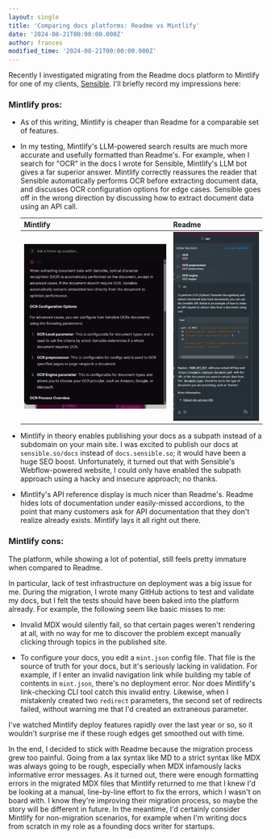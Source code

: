 ```yaml
---
layout: single
title: 'Comparing docs platforms: Readme vs Mintlify'
date: '2024-08-21T00:00:00.000Z'
author: frances
modified_time: '2024-08-21T00:00:00.000Z'
---
```


Recently I investigated migrating from the Readme docs platform to Mintlify for one of my clients, [Sensible](https://sensible.so/). I'll briefly record my impressions here:

### Mintlify pros:

- As of this writing, Mintlify is cheaper than Readme for a comparable set of features.

- In my testing, Mintlify's LLM-powered search results are much more accurate and usefully formatted than Readme's. For example, when I search for "OCR" in the docs I wrote for Sensible, Mintlify's LLM bot gives a far superior answer. Mintlify correctly reassures the reader that Sensible automatically performs OCR before extracting document data, and discusses OCR configuration options for edge cases. Sensible goes off in the wrong direction by discussing how to extract document data using an API call.

  | Mintlify                                     | Readme                                       |
  | -------------------------------------------- | -------------------------------------------- |
  | ![Mintlify LLM](/assets/images/llm_mint.png) | ![Readme LLM](/assets/images/llm_readme.png) |
  
- Mintlify in theory enables publishing your docs as a subpath instead of a subdomain on your main site. I was excited to publish our docs at `sensible.so/docs` instead of `docs.sensible.so`; it would have been a huge SEO boost. Unfortunately, it turned out that with Sensible's Webflow-powered website, I could only have enabled the subpath approach using a hacky and insecure approach; no thanks.

- Mintlify's API reference display is much nicer than Readme's. Readme hides lots of documentation under easily-missed accordions, to the point that many customers ask for API documentation that they don't realize already exists. Mintlify lays it all right out there.

### Mintlify cons:

The platform, while showing a lot of potential, still feels pretty immature when compared to Readme.

In particular, lack of test infrastructure on deployment was a big issue for me. During the migration, I wrote many GitHub actions to test and validate my docs, but I felt the tests should have been baked into the platform already. For example, the following seem like basic misses to me:

  - Invalid MDX would silently fail, so that certain pages weren't rendering at all, with no way for me to discover the problem except manually clicking through topics in the published site.

  - To configure your docs, you edit a `mint.json` config file. That file is the source of truth for your docs, but it's seriously lacking in validation. For example, if I enter an invalid navigation link while building my table of contents in `mint.json`, there's no deployment error. Nor does Mintlify's link-checking CLI tool catch this invalid entry. Likewise, when I mistakenly created two `redirect` parameters, the second set of redirects failed, without warning me that I'd created an extraneous parameter.

I've watched Mintlify deploy features rapidly over the last year or so, so it wouldn't surprise me if these rough edges get smoothed out with time.

In the end, I decided to stick with Readme because the migration process grew too painful. Going from a lax syntax like MD to a strict syntax like MDX was always going to be rough, especially when MDX infamously lacks informative error messages. As it turned out, there were enough formatting errors in the migrated MDX files that Mintlify returned to me that I knew I'd be looking at a manual, line-by-line effort to fix the errors, which I wasn't on board with. I know they're improving their migration process, so maybe the story will be different in future. In the meantime, I'd certainly consider Mintlify for non-migration scenarios, for example when I'm writing docs from scratch in my role as a founding docs writer for startups.
